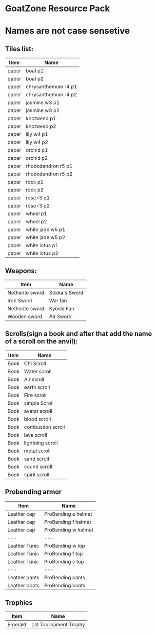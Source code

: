 # GoatZone Resource Pack

# Names are not case sensetive

## Tiles list:
Item|Name
--- | ---
paper|boat p1
paper|boat p2
paper|chrysanthemum r4 p1
paper|chrysanthemum r4 p2
paper|jasmine w3 p1
paper|jasmine w3 p2
paper|knotweed p1
paper|knotweed p2
paper|lily w4 p1
paper|lily w4 p2
paper|orchid p1
paper|orchid p2
paper|rhododendron r5 p1
paper|rhododendron r5 p2
paper|rock p1
paper|rock p2
paper|rose r3 p1
paper|rose r3 p2
paper|wheel p1
paper|wheel p2
paper|white jade w5 p1
paper|white jade w5 p2
paper|white lotus p1
paper|white lotus p2

## Weapons:
Item|Name
--- | ---
Netherite sword|Sokka's Sword
Iron Sword|War fan
Netherite sword|Kyoshi Fan
Wooden sword|Air Sword

## Scrolls(sign a book and after that add the name of a scroll on the anvil):
Item|Name
--- | ---
Book|Chi Scroll
Book|Water scroll
Book|Air scroll
Book|earth scroll
Book|Fire scroll
Book|simple Scroll
Book|avatar scroll
Book|blood scroll
Book|combustion scroll
Book|lava scroll
Book|lightning scroll
Book|metal scroll
Book|sand scroll
Book|sound scroll
Book|spirit scroll

## Probending armor
Item|Name
--- | ---
Leather cap|ProBending e helmet
Leather cap|ProBending f helmet
Leather cap|ProBending w helmet
---|---
Leather Tunic|ProBending w top
Leather Tunic|ProBending f top
Leather Tunic|ProBending e top
---|---
Leather pants|ProBending pants
Leather boots|ProBending boots

## Trophies

Item|Name
--- | ---
Emerald|1st Tournament Trophy
